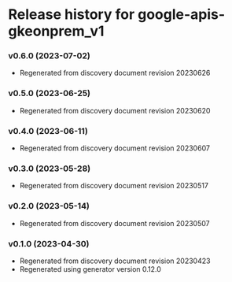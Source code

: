# Release history for google-apis-gkeonprem_v1

### v0.6.0 (2023-07-02)

* Regenerated from discovery document revision 20230626

### v0.5.0 (2023-06-25)

* Regenerated from discovery document revision 20230620

### v0.4.0 (2023-06-11)

* Regenerated from discovery document revision 20230607

### v0.3.0 (2023-05-28)

* Regenerated from discovery document revision 20230517

### v0.2.0 (2023-05-14)

* Regenerated from discovery document revision 20230507

### v0.1.0 (2023-04-30)

* Regenerated from discovery document revision 20230423
* Regenerated using generator version 0.12.0

